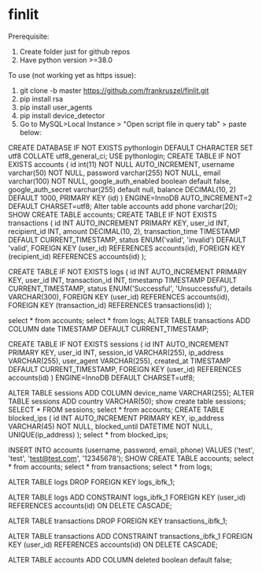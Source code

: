 # finlit
Prerequisite:
1. Create folder just for github repos
2. Have python version >=38.0

To use (not working yet as https issue):
1. git clone -b master https://github.com/frankruszel/finlit.git
2. pip install rsa
3. pip install user_agents
4. pip install device_detector
5. Go to MySQL>Local Instance > "Open script file in query tab" > paste below:

CREATE DATABASE IF NOT EXISTS pythonlogin DEFAULT CHARACTER SET utf8 COLLATE
utf8_general_ci;
USE pythonlogin;
CREATE TABLE IF NOT EXISTS accounts (
	id int(11) NOT NULL AUTO_INCREMENT,
	username varchar(50) NOT NULL,
	password varchar(255) NOT NULL,
	email varchar(100) NOT NULL,
    google_auth_enabled boolean default false,
    google_auth_secret varchar(255) default null,
    balance DECIMAL(10, 2) DEFAULT 1000,
	PRIMARY KEY (id)
) ENGINE=InnoDB AUTO_INCREMENT=2 DEFAULT CHARSET=utf8;
Alter table accounts add phone varchar(20);
SHOW CREATE TABLE accounts;
CREATE TABLE IF NOT EXISTS transactions (
    id INT AUTO_INCREMENT PRIMARY KEY,
    user_id INT,
    recipient_id INT,
    amount DECIMAL(10, 2),
    transaction_time TIMESTAMP DEFAULT CURRENT_TIMESTAMP,
    status ENUM('valid', 'invalid') DEFAULT 'valid',
    FOREIGN KEY (user_id) REFERENCES accounts(id),
    FOREIGN KEY (recipient_id) REFERENCES accounts(id)
);

CREATE TABLE IF NOT EXISTS logs (
    id INT AUTO_INCREMENT PRIMARY KEY,
    user_id INT,
    transaction_id INT,
    timestamp TIMESTAMP DEFAULT CURRENT_TIMESTAMP,
    status ENUM('Successful', 'Unsuccessful'),
    details VARCHAR(300),
    FOREIGN KEY (user_id) REFERENCES accounts(id),
    FOREIGN KEY (transaction_id) REFERENCES transactions(id)
);


select * from accounts;
select * from logs;
ALTER TABLE transactions ADD COLUMN date TIMESTAMP DEFAULT CURRENT_TIMESTAMP;

CREATE TABLE IF NOT EXISTS sessions (
    id INT AUTO_INCREMENT PRIMARY KEY,
    user_id INT,
    session_id VARCHAR(255),
    ip_address VARCHAR(255),
    user_agent VARCHAR(255),
    created_at TIMESTAMP DEFAULT CURRENT_TIMESTAMP,
    FOREIGN KEY (user_id) REFERENCES accounts(id)
) ENGINE=InnoDB DEFAULT CHARSET=utf8;

ALTER TABLE sessions ADD COLUMN device_name VARCHAR(255);
ALTER TABLE sessions ADD country VARCHAR(50);
show create table sessions;
SELECT * FROM sessions;
select * from accounts;
CREATE TABLE blocked_ips (
    id INT AUTO_INCREMENT PRIMARY KEY,
    ip_address VARCHAR(45) NOT NULL,
    blocked_until DATETIME NOT NULL,
    UNIQUE(ip_address)
);
select * from blocked_ips;

INSERT INTO accounts (username, password, email, phone)
VALUES ('test', 'test', 'test@test.com', '12345678');
SHOW CREATE TABLE accounts;
select * from accounts;
select * from transactions;
select * from logs;

ALTER TABLE logs 
DROP FOREIGN KEY logs_ibfk_1;

ALTER TABLE logs 
ADD CONSTRAINT logs_ibfk_1 
FOREIGN KEY (user_id) 
REFERENCES accounts(id) 
ON DELETE CASCADE;

ALTER TABLE transactions 
DROP FOREIGN KEY transactions_ibfk_1;

ALTER TABLE transactions 
ADD CONSTRAINT transactions_ibfk_1 
FOREIGN KEY (user_id) 
REFERENCES accounts(id) 
ON DELETE CASCADE;

ALTER TABLE accounts
ADD COLUMN deleted boolean default false;
